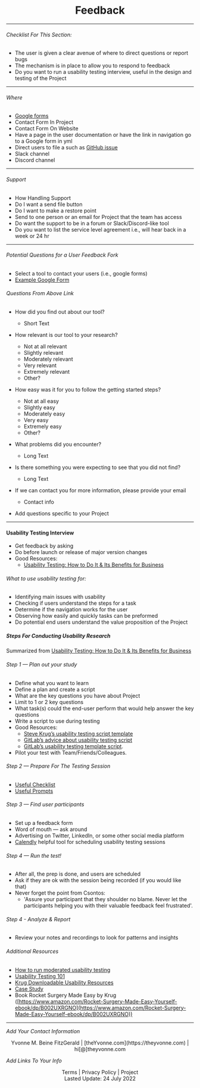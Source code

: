 <h1 align="center">Feedback</h1>

---

###### _Checklist For This Section:_  

- The user is given a clear avenue of where to direct questions or report bugs
- The mechanism is in place to allow you to respond to feedback
- Do you want to run a usability testing interview, useful in the design and testing of the Project

---

###### Where

- [Google forms](https://www.google.com/forms/about/)
- Contact Form In Project
- Contact Form On Website
- Have a page in the user documentation or have the link in navigation go to a Google form in yml
- Direct users to file a such as [GitHub issue](https://docs.github.com/en/github/managing-your-work-on-github/about-issues)
- Slack channel
- Discord channel


---


######  Support
- How Handling Support
- Do I want a send file button
- Do I want to make a restore point
- Send to one person or an email for Project that the team has access
- Do want the support to be in a forum or Slack/Discord-like tool
- Do you want to list the service level agreement i.e., will hear back in a week or 24 hr

---
###### Potential Questions for a User Feedback Fork
- Select a tool to contact your users (i.e., google forms)
- [Example Google Form](https://docs.google.com/forms/d/1erbaH2k8cra0A2GB6W9Da0tqJCT41ZPlCmHXpKRcMLk/edit?usp=sharing)


###### Questions From Above Link
- How did you find out about our tool?  
	- Short Text

- How relevant is our tool to your research? 
	- Not at all relevant
	- Slightly relevant
	- Moderately relevant
	- Very relevant
	- Extremely relevant
	- Other?

- How easy was it for you to follow the getting started steps?
	- Not at all easy
	- Slightly easy
	- Moderately easy
	- Very easy
	- Extremely easy
	- Other?

- What problems did you encounter?
	- Long Text

- Is there something you were expecting to see that you did not find?
	- Long Text

- If we can contact you for more information, please provide your email 
	- Contact info

- Add questions specific to your Project

---

####  Usability Testing Interview
- Get feedback by asking
- Do before launch or release of major version changes
- Good Resources:
	- [Usability Testing: How to Do It & Its Benefits for Business](https://uxstudioteam.com/ux-blog/usability-testing/)

###### What to use usability testing for:
- Identifying main issues with usability
- Checking if users understand the steps for a task 
- Determine if the navigation works for the user
- Observing how easily and quickly tasks can be preformed
- Do potential end users understand the value proposition of the Project


##### Steps For Conducting Usability Research
Summarized from [Usability Testing: How to Do It & Its Benefits for Business](https://uxstudioteam.com/ux-blog/usability-testing/)

###### Step 1 — Plan out your study
- Define what you want to learn 
- Define a plan and create a script
- What are the key questions you have about Project
- Limit to 1 or 2 key questions
- What task(s) could the end-user perform that would help answer the key questions
- Write a script to use during testing
- Good Resources:
	- [Steve Krug’s usability testing script template](http://sensible.com/downloads/test-script-web.pdf)
	- [GitLab’s advice about usability testing script](https://about.gitlab.com/handbook/engineering/ux/ux-research-training/writing-usability-testing-script/)
	- [GitLab’s usability testing template script](https://docs.google.com/document/d/1_5Qu2JR9QE5LE6cK4eq9yJs-nXv2rlWWifcjacaiWdI/edit).
- Pilot your test with Team/Friends/Colleagues.

###### Step 2 — Prepare For The Testing Session
- [Useful Checklist](http://sensible.com/downloads/checklists.pdf) 
- [Useful Prompts](https://sensible.com/downloads/things-a-therapist-would-say.pdf) 

######  Step 3 — Find user participants
- Set up a feedback form
- Word of mouth — ask around
- Advertising on Twitter, LinkedIn, or some other social media platform
- [Calendly](https://calendly.com/) helpful tool for scheduling usability testing sessions

###### Step 4 — Run the test!
- After all, the prep is done, and users are scheduled
- Ask if they are ok with the session being recorded (if you would like that)
- Never forget the point from Csontos: 
	- 'Assure your participant that they shoulder no blame. Never let the participants helping you with their valuable feedback feel frustrated'.  
	
###### Step 4 - Analyze & Report
- Review your notes and recordings to look for patterns and insights 

###### Additional Resources
- [How to run moderated usability testing](https://www.hotjar.com/usability-testing/process-examples/)
- [Usability Testing 101](https://www.nngroup.com/articles/usability-testing-101/)
- [Krug Downloadable Usability Resources](https://sensible.com/download-files/)
- [Case Study](https://journals.plos.org/ploscompbiol/article?id=10.1371/journal.pcbi.1002554) 
- Book Rocket Surgery Made Easy by Krug ([https://www.amazon.com/Rocket-Surgery-Made-Easy-Yourself-ebook/dp/B002UXRGNO](https://www.amazon.com/Rocket-Surgery-Made-Easy-Yourself-ebook/dp/B002UXRGNO))


---
_Add Your Contact Information_
<center>Yvonne M. Beine FitzGerald | [theYvonne.com](https://theyvonne.com) | hi[@]theyvonne.com </center>  

_Add Links To Your Info_

<center>Terms | Privacy Policy | Project </center>

<center>Lasted Update: 24 July 2022 </center>


 

